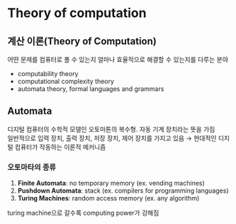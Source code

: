# Theory of computation

## 계산 이론(Theory of Computation)
어떤 문제를 컴퓨터로 풀 수 있는지 얼마나 효율적으로 해결할 수 있는지를 다루는 분야
- computability theory
- computational complexity theory
- automata theory, formal languages and grammars

## Automata
디지털 컴퓨터의 수학적 모델인 오토마톤의 복수형. 자동 기계 장치라는 뜻을 가짐  
일반적으로 입력 장치, 출력 장치, 저장 장치, 제어 장치를 가지고 있음 → 현대적인 디지털 컴퓨터가 작동하는 이론적 메커니즘  

### 오토마타의 종류
1. **Finite Automata**: no temporary memory (ex. vending machines)
2. **Pushdown Automata**: stack (ex. compilers for programming languages)
3. **Turing Machines**: random access memory (ex. any algorithm)

turing machine으로 갈수록 computing power가 강해짐  
